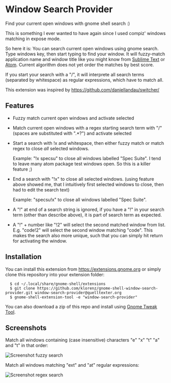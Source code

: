 Window Search Provider
======================

Find your current open windows with gnome shell search :)

This is something I ever wanted to have again since I used compiz' windows
matching in expose mode.

So here it is: You can search current open windows using gnome search.  Type
windows key, then start typing to find your window.  It will fuzzy-match
application name and window title like you might know from
[Sublime Text](http://www.sublimetext.com/) or [Atom](http://atom.io).
Current algorithm does not yet order the matches by best score.

If you start your search with a "/", it will interprete all search terms
(separated by whitespace) as regular expressions, which have to match all.

This extension was inspired by https://github.com/daniellandau/switcher/


Features
--------

- Fuzzy match current open windows and activate selected

- Match current open windows with a regex starting search term with "/"
  (spaces are substituted with ".*?") and activate selected

- Start a search with !x and whitespace, then either fuzzy match or match
  regex to close *all* selected windows.

  Example: "!x specsu" to close all windows labelled "Spec Suite".  I
  tend to leave many atom package test windows open.  So this is a killer
  feature ;)

- End a search with "!x" to close all selected windows.  (using feature
  above showed me, that I intuitively first selected windows to close,
  then had to edit the search text)

  Example: "specsu!x" to close all windows labelled "Spec Suite".

- A "!" at end of a search string is ignored, if you have a "!" in your
  search term (other than describe above), it is part of search term as 
  expected.

- A "!" + number like "!2" will select the second matched window from list.
  E.g. "code!2" will select the second window matching "code".  This makes 
  the search also more unique, such that you can simply hit return for
  activating the window.

Installation
------------

You can install this extension from https://extensions.gnome.org or simply
clone this repository into your extension folder:
```
  $ cd ~/.local/share/gnome-shell/extensions
  $ git clone https://github.com/klorenz/gnome-shell-window-search-provider.git window-search-provider@quelltexter.org
  $ gnome-shell-extension-tool -e "window-search-provider"
```

You can also download a zip of this repo and install using [Gnome Tweak Tool](https://wiki.gnome.org/Apps/GnomeTweakTool).


Screenshots
-----------

Match all windows containing (case insensitive) characters "e" "x" "t" "a" and "t" in that order:

![Screenshot fuzzy search](https://github.com/klorenz/gnome-shell-window-search-provider/blob/master/window-search-provider-fuzzy.png)

Match all windows matching "ext" and "at" regular expressions:

![Screenshot regex search](https://github.com/klorenz/gnome-shell-window-search-provider/blob/master/window-search-provider-regex.png)
